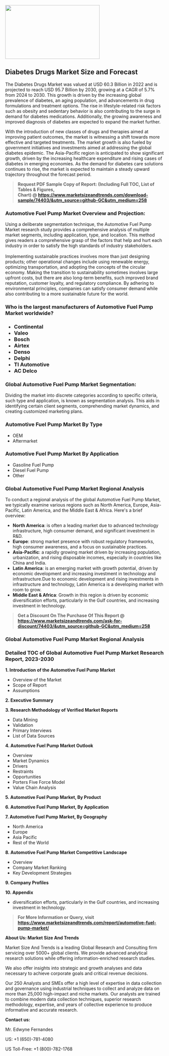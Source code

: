 <p><img class="alignnone size-medium wp-image-20088" src="https://ffe5etoiles.com/wp-content/uploads/2024/12/MST1-300x171.png" alt="" width="300" height="171" /></p><h2>Diabetes Drugs Market Size and Forecast</h2><p>The Diabetes Drugs Market was valued at USD 60.3 Billion in 2022 and is projected to reach USD 95.7 Billion by 2030, growing at a CAGR of 5.7% from 2024 to 2030. This growth is driven by the increasing global prevalence of diabetes, an aging population, and advancements in drug formulations and treatment options. The rise in lifestyle-related risk factors such as obesity and sedentary behavior is also contributing to the surge in demand for diabetes medications. Additionally, the growing awareness and improved diagnosis of diabetes are expected to expand the market further.</p><p>With the introduction of new classes of drugs and therapies aimed at improving patient outcomes, the market is witnessing a shift towards more effective and targeted treatments. The market growth is also fueled by government initiatives and investments aimed at addressing the global diabetes epidemic. The Asia-Pacific region is anticipated to show significant growth, driven by the increasing healthcare expenditure and rising cases of diabetes in emerging economies. As the demand for diabetes care solutions continues to rise, the market is expected to maintain a steady upward trajectory throughout the forecast period.</p></p><blockquote id="" class=""><strong>Request PDF Sample Copy of Report: (Including Full TOC, List of Tables &amp; Figures, Chart)&nbsp;@&nbsp;<strong><a href="https://www.marketsizeandtrends.com/download-sample/74403/&utm_source=github-GC&utm_medium=258" target="_blank">https://www.marketsizeandtrends.com/download-sample/74403/&utm_source=github-GC&utm_medium=258</a></strong></strong></blockquote><h3 id="" class="">Automotive Fuel Pump Market&nbsp;Overview and Projection:</h3><p id="" class="">Using a deliberate segmentation technique, the Automotive Fuel Pump Market research study provides a comprehensive analysis of multiple market segments, including application, type, and location. This method gives readers a comprehensive grasp of the factors that help and hurt each industry in order to satisfy the high standards of industry stakeholders. <br /> <br />Implementing sustainable practices involves more than just designing products; other operational changes include using renewable energy, optimizing transportation, and adopting the concepts of the circular economy. Making the transition to sustainability sometimes involves large upfront costs, but there are also long-term benefits, such improved brand reputation, customer loyalty, and regulatory compliance. By adhering to environmental principles, companies can satisfy consumer demand while also contributing to a more sustainable future for the world.</p><h3 id="" class="">Who is the largest manufacturers of&nbsp;Automotive Fuel Pump Market worldwide?</h3><h3 class=""><p><ul><li>Continental </li><li> Valeo </li><li> Bosch </li><li> Airtex </li><li> Denso </li><li> Delphi </li><li> TI Automotive </li><li> AC Delco</li></ul></p></h3><h3 id="" class="">Global&nbsp;Automotive Fuel Pump Market Segmentation:</h3><p id="" class="">Dividing the market into discrete categories according to specific criteria, such type and application, is known as segmentation analysis. This aids in identifying certain client segments, comprehending market dynamics, and creating customized marketing plans.</p><h3 id="" class="">Automotive Fuel Pump Market&nbsp;By Type</h3><p><p><ul><li>OEM </li><li> Aftermarket</p></li></ul></p></p><h3 id="" class="">Automotive Fuel Pump Market&nbsp;By Application</h3><p class=""><p><ul><li>Gasoline Fuel Pump </li><li> Diesel Fuel Pump </li><li> Other</li></ul></p></p><h3 id="" class="">Global Automotive Fuel Pump Market Regional Analysis</h3><p id="" class="">To conduct a regional analysis of the global Automotive Fuel Pump Market, we typically examine various regions such as North America, Europe, Asia-Pacific, Latin America, and the Middle East &amp; Africa. Here's a brief overview:</p><ul><li><strong>North America</strong>: is often a leading market due to advanced technology infrastructure, high consumer demand, and significant investment in R&amp;D.</li><li><strong>Europe</strong>: strong market presence with robust regulatory frameworks, high consumer awareness, and a focus on sustainable practices.</li><li><strong>Asia-Pacific</strong>: a rapidly growing market driven by increasing population, urbanization, and rising disposable incomes, especially in countries like China and India.</li><li><strong>Latin America</strong>: is an emerging market with growth potential, driven by economic development and increasing investment in technology and infrastructure.Due to economic development and rising investments in infrastructure and technology, Latin America is a developing market with room to grow.</li><li><strong>Middle East &amp; Africa</strong>: Growth in this region is driven by economic diversification efforts, particularly in the Gulf countries, and increasing investment in technology.</li></ul><blockquote id="" class=""><strong>Get a Discount On The Purchase Of This Report @ <strong><a href="https://www.marketsizeandtrends.com/ask-for-discount/74403/&utm_source=github-GC&utm_medium=258" target="_blank">https://www.marketsizeandtrends.com/ask-for-discount/74403/&utm_source=github-GC&utm_medium=258</a></strong></strong></blockquote><h3 id="" class="">Global Automotive Fuel Pump Market Regional Analysis</h3><h3 id="" class="">Detailed TOC of Global Automotive Fuel Pump Market Research Report, 2023-2030</h3><p id="" class=""><strong>1. Introduction of the Automotive Fuel Pump Market</strong></p><ul><li>Overview of the Market</li><li>Scope of Report</li><li>Assumptions</li></ul><p id="" class=""><strong>2. Executive Summary</strong></p><p id="" class=""><strong>3. Research Methodology of Verified Market Reports</strong></p><ul><li>Data Mining</li><li>Validation</li><li>Primary Interviews</li><li>List of Data Sources</li></ul><p id="" class=""><strong>4. Automotive Fuel Pump Market Outlook</strong></p><ul><li>Overview</li><li>Market Dynamics</li><li>Drivers</li><li>Restraints</li><li>Opportunities</li><li>Porters Five Force Model</li><li>Value Chain Analysis</li></ul><p id="" class=""><strong>5. Automotive Fuel Pump Market, By Product</strong></p><p id="" class=""><strong>6. Automotive Fuel Pump Market, By Application</strong></p><p id="" class=""><strong>7. Automotive Fuel Pump Market, By Geography</strong></p><ul><li>North America</li><li>Europe</li><li>Asia Pacific</li><li>Rest of the World</li></ul><p id="" class=""><strong>8. Automotive Fuel Pump Market Competitive Landscape</strong></p><ul><li>Overview</li><li>Company Market Ranking</li><li>Key Development Strategies</li></ul><p id="" class=""><strong>9. Company Profiles</strong></p><p id="" class=""><strong>10. Appendix</strong></p><ul><li>diversification efforts, particularly in the Gulf countries, and increasing investment in technology.</li></ul><blockquote id="" class=""><strong>For More Information or Query, visit <strong><strong><a href="https://www.marketsizeandtrends.com/report/automotive-fuel-pump-market/" target="_blank">https://www.marketsizeandtrends.com/report/automotive-fuel-pump-market/</a></strong></strong></strong></blockquote><p id="" class=""><strong>About Us: Market Size And Trends</strong></p><p id="" class="">Market Size And Trends is a leading Global Research and Consulting firm servicing over 5000+ global clients. We provide advanced analytical research solutions while offering information-enriched research studies.</p><p id="" class="">We also offer insights into strategic and growth analyses and data necessary to achieve corporate goals and critical revenue decisions.</p><p id="" class="">Our 250 Analysts and SMEs offer a high level of expertise in data collection and governance using industrial techniques to collect and analyze data on more than 25,000 high-impact and niche markets. Our analysts are trained to combine modern data collection techniques, superior research methodology, expertise, and years of collective experience to produce informative and accurate research.</p><p id="" class=""><strong>Contact us:</strong></p><p id="" class="">Mr. Edwyne Fernandes</p><p id="" class="">US: +1 (650)-781-4080</p><p id="" class="">US Toll-Free: +1 (800)-782-1768</p>
